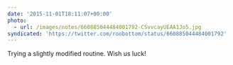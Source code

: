 ```yaml
---
date: '2015-11-01T18:11:07+00:00'
photo:
  - url: /images/notes/660885044484001792-CSvvcayUEAA1Jo5.jpg
syndicated: 'https://twitter.com/roobottom/status/660885044484001792'
---
```

Trying a slightly modified routine. Wish us luck! 
